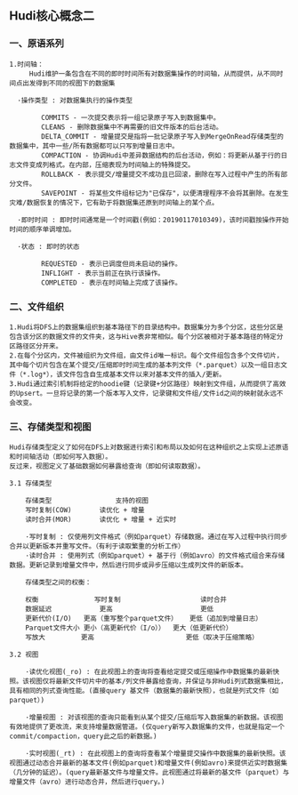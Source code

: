 ## Hudi核心概念二

### 一、原语系列

    1.时间轴：
         Hudi维护一条包含在不同的即时时间所有对数据集操作的时间轴，从而提供，从不同时间点出发得到不同的视图下的数据集
        
      ·操作类型 : 对数据集执行的操作类型
      
            COMMITS - 一次提交表示将一组记录原子写入到数据集中。        
            CLEANS - 删除数据集中不再需要的旧文件版本的后台活动。        
            DELTA_COMMIT - 增量提交是指将一批记录原子写入到MergeOnRead存储类型的数据集中，其中一些/所有数据都可以只写到增量日志中。        
            COMPACTION - 协调Hudi中差异数据结构的后台活动，例如：将更新从基于行的日志文件变成列格式。在内部，压缩表现为时间轴上的特殊提交。        
            ROLLBACK - 表示提交/增量提交不成功且已回滚，删除在写入过程中产生的所有部分文件。       
            SAVEPOINT - 将某些文件组标记为"已保存"，以便清理程序不会将其删除。在发生灾难/数据恢复的情况下，它有助于将数据集还原到时间轴上的某个点。
        
      ·即时时间 : 即时时间通常是一个时间戳(例如：20190117010349)，该时间戳按操作开始时间的顺序单调增加。
      
      ·状态 : 即时的状态
      
            REQUESTED - 表示已调度但尚未启动的操作。            
            INFLIGHT - 表示当前正在执行该操作。           
            COMPLETED - 表示在时间轴上完成了该操作。
            
### 二、文件组织

    1.Hudi将DFS上的数据集组织到基本路径下的目录结构中。数据集分为多个分区，这些分区是包含该分区的数据文件的文件夹，这与Hive表非常相似。每个分区被相对于基本路径的特定分区路径区分开来。
    2.在每个分区内，文件被组织为文件组，由文件id唯一标识。每个文件组包含多个文件切片，其中每个切片包含在某个提交/压缩即时时间生成的基本列文件（*.parquet）以及一组日志文件（*.log*），该文件包含自生成基本文件以来对基本文件的插入/更新。
    3.Hudi通过索引机制将给定的hoodie键（记录键+分区路径）映射到文件组，从而提供了高效的Upsert。一旦将记录的第一个版本写入文件，记录键和文件组/文件id之间的映射就永远不会改变。
    
### 三、存储类型和视图

    Hudi存储类型定义了如何在DFS上对数据进行索引和布局以及如何在这种组织之上实现上述原语和时间轴活动（即如何写入数据）。
    反过来，视图定义了基础数据如何暴露给查询（即如何读取数据）。
    
    3.1 存储类型
    
        存储类型	            支持的视图
        写时复制(COW)	    读优化 + 增量
        读时合并(MOR)	    读优化 + 增量 + 近实时
        
        ·写时复制 : 仅使用列文件格式（例如parquet）存储数据。通过在写入过程中执行同步合并以更新版本并重写文件。（有利于读取繁重的分析工作）
        ·读时合并 : 使用列式（例如parquet）+ 基于行（例如avro）的文件格式组合来存储数据。更新记录到增量文件中，然后进行同步或异步压缩以生成列文件的新版本。
        
        存储类型之间的权衡：
        
        权衡	            写时复制	                读时合并
        数据延迟	        更高	                    更低
        更新代价(I/O)	更高（重写整个parquet文件）	更低（追加到增量日志）
        Parquet文件大小	更小（高更新代价（I/o））	更大（低更新代价）
        写放大	        更高	                     更低（取决于压缩策略）
        
    3.2 视图
    
        ·读优化视图(_ro) : 在此视图上的查询将查看给定提交或压缩操作中数据集的最新快照。该视图仅将最新文件切片中的基本/列文件暴露给查询，并保证与非Hudi列式数据集相比，具有相同的列式查询性能。(直接query 基文件（数据集的最新快照），也就是列式文件（如parquet）)
        
        ·增量视图 : 对该视图的查询只能看到从某个提交/压缩后写入数据集的新数据。该视图有效地提供了更改流，来支持增量数据管道。(仅query新写入数据集的文件，也就是指定一个commit/compaction，query此之后的新数据。)
     
        ·实时视图(_rt) : 在此视图上的查询将查看某个增量提交操作中数据集的最新快照。该视图通过动态合并最新的基本文件(例如parquet)和增量文件(例如avro)来提供近实时数据集（几分钟的延迟）。(query最新基文件与增量文件。此视图通过将最新的基文件（parquet）与增量文件（avro）进行动态合并，然后进行query。)